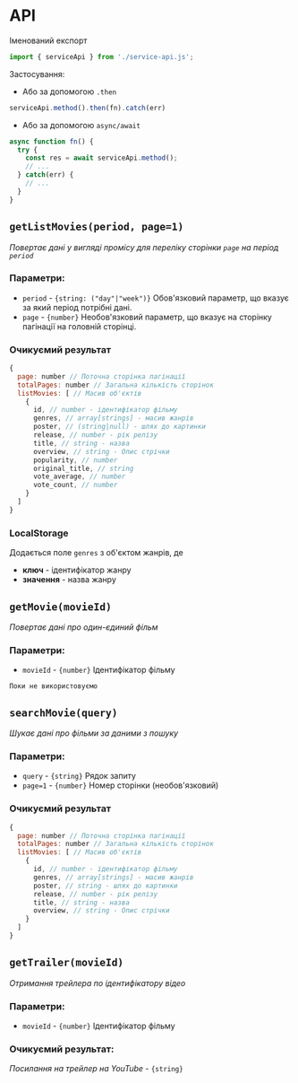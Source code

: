 # API

Іменований експорт

```javascript
import { serviceApi } from './service-api.js';
````

Застосування:

* Або за допомогою `.then`

```javascript
serviceApi.method().then(fn).catch(err)
```

* Або за допомогою `async/await`

```javascript
async function fn() {
  try {
    const res = await serviceApi.method();
    // ...
  } catch(err) {
    // ...
  }
}
```

## `getListMovies(period, page=1)`

*Повертає дані у вигляді промісу для переліку сторінки `page` на період `period`*

### Параметри:

* `period` - `{string: ("day"|"week")}` Обов'язковий параметр, що вказує за який період потрібні дані.
* `page` - `{number}` Необов'язковий параметр, що вказує на сторінку пагінації на головній сторінці.

### Очикуємий результат

```javascript
{
  page: number // Поточна сторінка пагінації
  totalPages: number // Загальна кількість сторінок
  listMovies: [ // Масив об'єктів
    {
      id, // number - ідентифікатор фільму
      genres, // array[strings] - масив жанрів
      poster, // (string|null) - шлях до картинки
      release, // number - рік релізу
      title, // string - назва
      overview, // string - Опис стрічки
      popularity, // number
      original_title, // string
      vote_average, // number
      vote_count, // number
    }
  ]
}
```

### LocalStorage

Додається поле `genres` з об'єктом жанрів, де

* **ключ** - ідентифікатор жанру
* **значення** - назва жанру

## `getMovie(movieId)`

*Повертає дані про один-єдиний фільм*

### Параметри:

* `movieId` - `{number}` Ідентифікатор фільму

```
Поки не використовуємо
```

## `searchMovie(query)`

*Шукає дані про фільми за даними з пошуку*

### Параметри:

* `query` - `{string}` Рядок запиту
* `page=1` - `{number}` Номер сторінки (необов'язковий)

### Очикуємий результат

```javascript
{
  page: number // Поточна сторінка пагінації
  totalPages: number // Загальна кількість сторінок
  listMovies: [ // Масив об'єктів
    {
      id, // number - ідентифікатор фільму
      genres, // array[strings] - масив жанрів
      poster, // string - шлях до картинки
      release, // number - рік релізу
      title, // string - назва
      overview, // string - Опис стрічки
    }
  ]
}
```

## `getTrailer(movieId)`

*Отримання трейлера по ідентифікатору відео*

### Параметри:

* `movieId` - `{number}` Ідентифікатор фільму

### Очикуємий результат:

*Посилання на трейлер на YouTube* - `{string}`